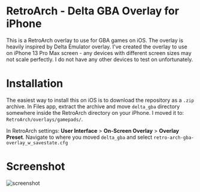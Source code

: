 # RetroArch - Delta GBA Overlay for iPhone
This is a RetroArch overlay to use for GBA games on iOS. The overlay is heavily inspired by Delta Emulator overlay. I've created the overlay to use on iPhone 13 Pro Max screen - any devices with different screen sizes may not scale perfectly. I do not have any other devices to test on unfortunately.

# Installation
The easiest way to install this on iOS is to download the repository as a `.zip` archive. In Files app, extract the archive and move `delta_gba` directory somewhere inside the RetroArch directory on your iPhone. I moved it to: `RetroArch/overlays/gamepads/`.

In RetroArch settings: **User Interface** > **On-Screen Overlay**  > **Overlay Preset**.  Navigate to where you moved `delta_gba` and select `retro-arch-gba-overlay_w_savestate.cfg`

# Screenshot
![screenshot](/delta_gba/screenshot.PNG)
